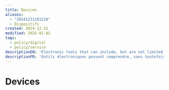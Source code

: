 ```yaml
---
title: Devices
aliases:
  - "20241231181228"
  - Dispositifs
created: 2024-12-31
modified: 2025-01-01
tags:
  - policy/digital
  - policy/service
descriptionEN: 'Electronic tools that can include, but are not limited to, the following: desktop workstations, laptops, notebooks, tablets, cellphones, peripherals such as printers and scanners, memory drives, CD/DVD drives, webcams and any other hardware used to obtain, store, or send information.'
descriptionFR: 'Outils électroniques pouvant comprendre, sans toutefois s’y limiter : des postes de travail de bureau, des ordinateurs portables, des bloc-notes électroniques, des tablettes électroniques, des téléphones cellulaires, des appareils périphériques tels que des imprimantes et des scanneurs, des dispositifs à mémoire, des lecteurs de CD et de DVD, des caméras Web et autre matériel informatique utilisé pour obtenir, entreposer ou diffuser de l’information.'
---
```

# Devices
